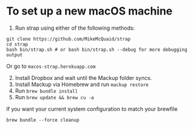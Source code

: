 # To set up a new macOS machine

1) Run strap using either of the following methods:


```
git clone https://github.com/MikeMcQuaid/strap
cd strap
bash bin/strap.sh # or bash bin/strap.sh --debug for more debugging output
```

Or go to `macos-strap.herokuapp.com`


2) Install Dropbox and wait until the Mackup folder syncs.
3) Install Mackup via Homebrew and run `mackup restore`
4) Run `brew bundle install`
5) Run `brew update && brew cu -a`


If you want your current system configuration to match your brewfile

`brew bundle --force cleanup`
